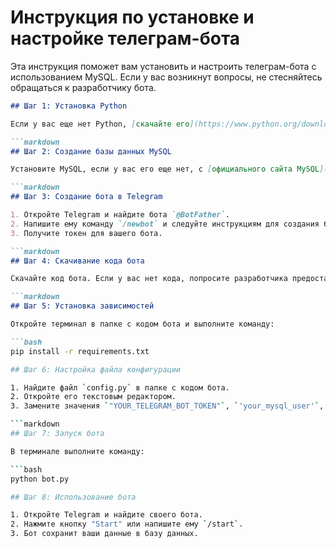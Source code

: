 # Инструкция по установке и настройке телеграм-бота

Эта инструкция поможет вам установить и настроить телеграм-бота с использованием MySQL. Если у вас возникнут вопросы, не стесняйтесь обращаться к разработчику бота.

```markdown
## Шаг 1: Установка Python

Если у вас еще нет Python, [скачайте его](https://www.python.org/downloads/) с официального сайта. Установите, следуя инструкциям, и не забудьте поставить галочку "Add Python to PATH".

```markdown
## Шаг 2: Создание базы данных MySQL

Установите MySQL, если у вас его еще нет, с [официального сайта MySQL](https://dev.mysql.com/downloads/installer/). Создайте базу данных и таблицы при помощи MySQL Workbench или другого инструмента.

```markdown
## Шаг 3: Создание бота в Telegram

1. Откройте Telegram и найдите бота `@BotFather`.
2. Напишите ему команду `/newbot` и следуйте инструкциям для создания бота.
3. Получите токен для вашего бота.

```markdown
## Шаг 4: Скачивание кода бота

Скачайте код бота. Если у вас нет кода, попросите разработчика предоставить вам файлы.

```markdown
## Шаг 5: Установка зависимостей

Откройте терминал в папке с кодом бота и выполните команду:

```bash
pip install -r requirements.txt

## Шаг 6: Настройка файла конфигурации

1. Найдите файл `config.py` в папке с кодом бота.
2. Откройте его текстовым редактором.
3. Замените значения `"YOUR_TELEGRAM_BOT_TOKEN"`, `'your_mysql_user'`, `'your_mysql_password'`, и `'your_mysql_database'` на свои данные.

```markdown
## Шаг 7: Запуск бота

В терминале выполните команду:

```bash
python bot.py

## Шаг 8: Использование бота

1. Откройте Telegram и найдите своего бота.
2. Нажмите кнопку "Start" или напишите ему `/start`.
3. Бот сохранит ваши данные в базу данных.
